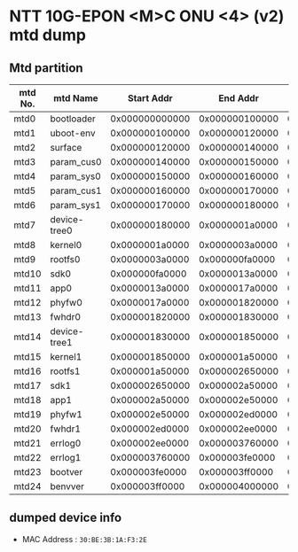 #  NTT 10G-EPON &lt;M&gt;C ONU &lt;4&gt; (v2) mtd dump
## Mtd partition

| mtd No. | mtd Name | Start Addr | End Addr | Size |
| --- | --- | --- | --- | --- |
| mtd0 | bootloader   | 0x000000000000 | 0x000000100000 | 0x100000 |
| mtd1 | uboot-env    | 0x000000100000 | 0x000000120000 | 0x20000 |
| mtd2 | surface      | 0x000000120000 | 0x000000140000 | 0x20000 |
| mtd3 | param_cus0   | 0x000000140000 | 0x000000150000 | 0x10000 |
| mtd4 | param_sys0   | 0x000000150000 | 0x000000160000 | 0x10000 |
| mtd5 | param_cus1   | 0x000000160000 | 0x000000170000 | 0x10000 |
| mtd6 | param_sys1   | 0x000000170000 | 0x000000180000 | 0x10000 |
| mtd7 | device-tree0 | 0x000000180000 | 0x0000001a0000 | 0x20000 |
| mtd8 | kernel0      | 0x0000001a0000 | 0x0000003a0000 | 0x200000 |
| mtd9 | rootfs0      | 0x0000003a0000 | 0x000000fa0000 | 0xC00000 |
| mtd10 | sdk0        | 0x000000fa0000 | 0x0000013a0000 | 0x400000 |
| mtd11 | app0        | 0x0000013a0000 | 0x0000017a0000 | 0x400000 |
| mtd12 | phyfw0      | 0x0000017a0000 | 0x000001820000 | 0x80000 |
| mtd13 | fwhdr0      | 0x000001820000 | 0x000001830000 | 0x10000 |
| mtd14 | device-tree1 | 0x000001830000 | 0x000001850000 | 0x20000 |
| mtd15 | kernel1     | 0x000001850000 | 0x000001a50000 | 0x200000 |
| mtd16 | rootfs1     | 0x000001a50000 | 0x000002650000 | 0xC00000 |
| mtd17 | sdk1        | 0x000002650000 | 0x000002a50000 | 0x400000 |
| mtd18 | app1        | 0x000002a50000 | 0x000002e50000 | 0x400000 |
| mtd19 | phyfw1      | 0x000002e50000 | 0x000002ed0000 | 0x80000 |
| mtd20 | fwhdr1      | 0x000002ed0000 | 0x000002ee0000 | 0x10000 |
| mtd21 | errlog0     | 0x000002ee0000 | 0x000003760000 | 0x880000 |
| mtd22 | errlog1     | 0x000003760000 | 0x000003fe0000 | 0x880000 |
| mtd23 | bootver     | 0x000003fe0000 | 0x000003ff0000 | 0x10000 |
| mtd24 | benvver     | 0x000003ff0000 | 0x000004000000 | 0x10000 |

## dumped device info
* MAC Address : `30:BE:3B:1A:F3:2E`
